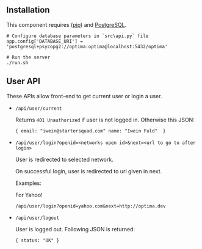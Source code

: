Installation
------------

  This component requires ([pip](http://pip.readthedocs.org/en/latest/installing.html)) and [PostgreSQL](http://www.postgresql.org/download/).

    # Configure database parameters in `src\api.py` file
    app.config['DATABASE_URI'] = 'postgresql+psycopg2://optima:optima@localhost:5432/optima'

    # Run the server
    ./run.sh

User API
------------

These APIs allow front-end to get current user or login a user.

* `/api/user/current`

  Returns `401 Unauthorized` if user is not logged in. Otherwise this JSON:
  
  `{
	email: "iwein@startersquad.com"
	name: "Iwein Fuld" 
   }`
  
* `/api/user/login?openid=<networks open id>&next=<url to go to after login>`

  User is redirected to selected network.
  
  On successful login, user is redirected to url given in next.
  
  Examples:
  
  For Yahoo!
  
  `/api/user/login?openid=yahoo.com&next=http://optima.dev`

* `/api/user/logout`

  User is logged out. Following JSON is returned:
  
  `{
	status: "OK"
   }`

